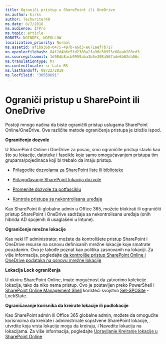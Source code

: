 ```yaml
---
title: Ograniči pristup u SharePoint ili OneDrive
ms.author: kirks
author: Techwriter40
ms.date: 8/7/2018
ms.audience: ITPro
ms.topic: article
ROBOTS: NOINDEX, NOFOLLOW
localization_priority: Normal
ms.assetid: af1b936b-0475-497b-a6d3-e671aef7b717
ms.openlocfilehash: 84f2d4b6e5fd2380a2fa96e30953c68aab203cd3
ms.sourcegitcommit: 1d98db8acb9959aba3b5e308a567ade6b62da56c
ms.translationtype: MT
ms.contentlocale: sr-Latn-RS
ms.lasthandoff: 08/22/2019
ms.locfileid: "36559891"
---
```

# <a name="restrict-access-in-sharepoint-or-onedrive"></a>Ograniči pristup u SharePoint ili OneDrive

Postoji mnogo načina da biste ograničili pristup uslugama SharePoint Online/OneDrive. Ove različite metode ograničenja pristupa je izložio ispod. 

**Ograničenje dozvole**

U SharePoint Online i OneDrive za posao, smo ograničite pristup stavki kao što su lokacije, datoteke i fascikle koje samo omogućavanjem pristupa tim grupama/pojedinaca koji bi trebalo da imaju pristup.

- [Prilagodite dozvolama za SharePoint liste ili biblioteke](https://support.office.com/article/Customize-permissions-for-a-SharePoint-list-or-library-02d770f3-59eb-4910-a608-5f84cc297782)

- [Prilagođavanje SharePoint lokacija dozvole](https://docs.microsoft.com/sharepoint/customize-sharepoint-site-permissions)

- [Promenite dozvole za potfasciklu](https://support.office.com/article/Change-the-permissions-on-a-subfolder-5427BD7C-F20A-4F75-8CF2-5359DD45A1A6)

- [Kontrola pristupa sa nekontrolisana uređaja](https://docs.microsoft.com/sharepoint/control-access-from-unmanaged-devices)

Kao SharePoint ili globalne admin u Office 365, možete blokirati ili ograničiti pristup SharePoint i OneDrive sadržaja sa nekontrolisana uređaja (onih hibrida AD spojenih ili usaglašeni u Intune).

**Ograničenje mrežne lokacije**

Kao neki IT administrator, možete da kontrolišete pristup SharePoint i OneDrive resurse na osnovu definisanih mrežne lokacije koje smatrate pouzdanim. Ovo je takođe poznat kao politika zasnovanih na lokaciji. Za više informacija, pogledajte [da kontroliše pristup SharePoint Online i OneDrive podataka na osnovu mrežne lokacije](https://docs.microsoft.com/sharepoint/control-access-based-on-network-location)

**Lokacija Lock ograničenja** 

U okviru SharePoint Online, imate mogućnost da zatvorimo kolekcije lokacija, tako da niko nema pristup. Ovo je postavljen preko PowerShell i [SharePoint Online Management Shell](https://docs.microsoft.com/powershell/sharepoint/sharepoint-online/connect-sharepoint-online?view=sharepoint-ps) koristeći svojstvo [Set-SPOSite](https://docs.microsoft.com/powershell/module/sharepoint-online/set-sposite?view=sharepoint-ps) - LockState.

**Ograničavanje korisnika da kreirate lokacije ili podlokacije**

Kao SharePoint admin ili Office 365 globalne admin, možete da omogućite korisnicima da kreirate i administrirate sopstvene SharePoint lokacije, utvrdite koja vrsta lokacije mogu da kreiraju, i Navedite lokaciju na lokacijama. Za više informacija, pogledajte [Upravljanje Kreiranje lokacije u SharePoint Online](https://docs.microsoft.com/sharepoint/manage-site-creation)

